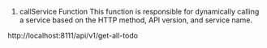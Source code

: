 1. callService Function
This function is responsible for dynamically calling a service based on the HTTP method, API version, and service name.

http://localhost:8111/api/v1/get-all-todo